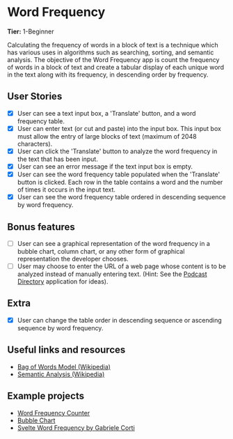 # Word Frequency

**Tier:** 1-Beginner

Calculating the frequency of words in a block of text is a technique which has
various uses in algorithms such as searching, sorting, and semantic analysis.
The objective of the Word Frequency app is count the frequency of words in a
block of text and create a tabular display of each unique word in the text
along with its frequency, in descending order by frequency.

## User Stories

-   [x] User can see a text input box, a 'Translate' button, and a word
        frequency table.
-   [x] User can enter text (or cut and paste) into the input box. This input
        box must allow the entry of large blocks of text (maximum of 2048 characters).
-   [x] User can click the 'Translate' button to analyze the word frequency in
        the text that has been input.
-   [x] User can see an error message if the text input box is empty.
-   [x] User can see the word frequency table populated when the 'Translate'
        button is clicked. Each row in the table contains a word and the number of times
        it occurs in the input text.
-   [x] User can see the word frequency table ordered in descending sequence
        by word frequency.
       
## Bonus features

-   [ ] User can see a graphical representation of the word frequency in a
        bubble chart, column chart, or any other form of graphical representation the
        developer chooses.
-   [ ] User may choose to enter the URL of a web page whose content is to be
        analyzed instead of manually entering text. (Hint: See the
        [Podcast Directory](../2-Intermediate/Podcast-Directory-App.md) application for ideas).

## Extra 
-   [x] User can change the table order in descending sequence or ascending sequence by word frequency.


## Useful links and resources

-   [Bag of Words Model (Wikipedia)](https://en.wikipedia.org/wiki/Bag-of-words_model)
-   [Semantic Analysis (Wikipedia)](https://en.wikipedia.org/wiki/Sentiment_analysis)

## Example projects

- [Word Frequency Counter](https://codepen.io/maxotar/pen/aLrwJM)
- [Bubble Chart](https://codepen.io/Quendoline/pen/pjELpM)
- [Svelte Word Frequency by Gabriele Corti](https://codepen.io/borntofrappe/pen/QWWWqQM)
